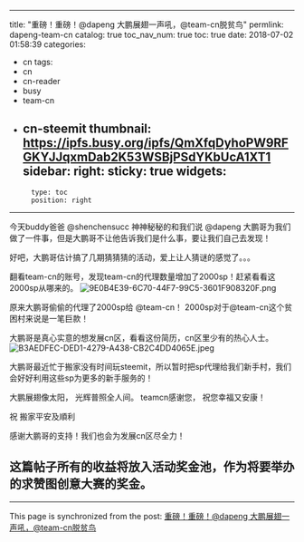 
---
title: "重磅！重磅！@dapeng 大鹏展翅一声吼，@team-cn脱贫鸟"
permlink: dapeng-team-cn
catalog: true
toc_nav_num: true
toc: true
date: 2018-07-02 01:58:39
categories:
- cn
tags:
- cn
- cn-reader
- busy
- team-cn
- cn-steemit
thumbnail: https://ipfs.busy.org/ipfs/QmXfqDyhoPW9RFGKYJJqxmDab2K53WSBjPSdYKbUcA1XT1
sidebar:
    right:
        sticky: true
widgets:
    -
        type: toc
        position: right
---


今天buddy爸爸 @shenchensucc 神神秘秘的和我们说 @dapeng 大鹏哥为我们做了一件事，但是大鹏哥不让他告诉我们是什么事，要让我们自己去发现！

好吧，大鹏哥估计搞了几期猜猜猜的活动，爱上让人猜谜的感觉了。。。

翻看team-cn的账号，发现team-cn的代理数量增加了2000sp！赶紧看看这2000sp从哪来的。
![9E0B4E39-6C70-44F7-99C5-3601F908320F.png](https://ipfs.busy.org/ipfs/QmXfqDyhoPW9RFGKYJJqxmDab2K53WSBjPSdYKbUcA1XT1)

原来大鹏哥偷偷的代理了2000sp给 @team-cn！
2000sp对于@team-cn这个贫困村来说是一笔巨款！

大鹏哥是真心实意的想发展cn区，看看这份简历，cn区里少有的热心人士。
![B3AEDFEC-DED1-4279-A438-CB2C4DD4065E.jpeg](https://ipfs.busy.org/ipfs/QmXVJhx8nGH7Uv8U9QDTRDaBgzvoLkG6WcdB9EguUdQSxZ)

大鹏哥最近忙于搬家没有时间玩steemit，所以暂时把sp代理给我们新手村，我们会好好利用这些sp为更多的新手服务的！

大鹏展翅像太阳，
光辉普照全人间。
teamcn感谢您，
祝您幸福又安康！

祝 搬家平安及順利

感谢大鹏哥的支持！我们也会为发展cn区尽全力！

## 这篇帖子所有的收益将放入活动奖金池，作为将要举办的求赞图创意大赛的奖金。

- - -

This page is synchronized from the post: [重磅！重磅！@dapeng 大鹏展翅一声吼，@team-cn脱贫鸟](https://steemit.com/@team-cn/dapeng-team-cn)
